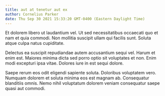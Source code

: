 ```yaml
---
title: aut at tenetur aut ex
author: Cornelius Parker
date: Thu Sep 30 2021 15:33:20 GMT-0400 (Eastern Daylight Time)
---
```

Et dolorem libero ut laudantium vel. Ut sed necessitatibus occaecati quo et nam et quia commodi. Non mollitia suscipit ullam qui facilis sunt. Soluta atque culpa natus cupiditate.

 Delectus ea suscipit repudiandae autem accusantium sequi vel. Harum et enim est. Maiores minima dicta sed porro optio sit voluptates et non. Enim modi excepturi ipsa vitae. Dolores iure in est sequi dolore.

 Saepe rerum eos odit eligendi sapiente soluta. Doloribus voluptatem vero. Numquam dolorem et soluta minima eos est magnam ab. Consequatur blanditiis omnis. Nemo nihil voluptatum dolorem veniam consequatur saepe quasi aut commodi.